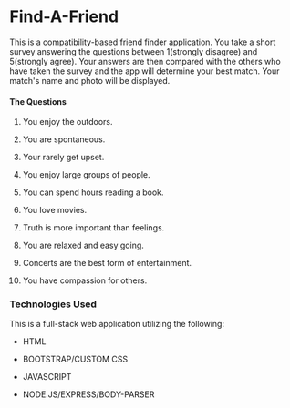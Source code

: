 # Find-A-Friend

This is a compatibility-based friend finder application. You take a short survey answering the questions between 1(strongly disagree) and 5(strongly agree). Your answers are then compared with the others who have taken the survey and the app will determine your best match. Your match's name and photo will be displayed.

#### The Questions

1.  You enjoy the outdoors.

2.  You are spontaneous.

3.  Your rarely get upset.

4.  You enjoy large groups of people.

5.  You can spend hours reading a book.

6.  You love movies.

7.  Truth is more important than feelings.

8.  You are relaxed and easy going.

9.  Concerts are the best form of entertainment.

10. You have compassion for others.

### Technologies Used

This is a full-stack web application utilizing the following:

* HTML

* BOOTSTRAP/CUSTOM CSS

* JAVASCRIPT

* NODE.JS/EXPRESS/BODY-PARSER
